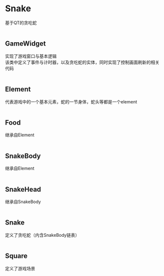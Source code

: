 #           Snake
基于QT的贪吃蛇<br>
<br>
## GameWidget
实现了游戏窗口与基本逻辑<br>
该类中定义了事件与计时器，以及贪吃蛇的实体，同时实现了控制画面刷新的相关代码<br>
<br>
## Element
代表游戏中的一个基本元素，蛇的一节身体，蛇头等都是一个element<br>
<br>
## Food
继承自Element<br>
<br>
## SnakeBody
继承自Element<br>
<br>
## SnakeHead
继承自SnakeBody<br>
<br>
## Snake
定义了贪吃蛇（内含SnakeBody链表）<br>
<br>
## Square
定义了游戏场景<br>
